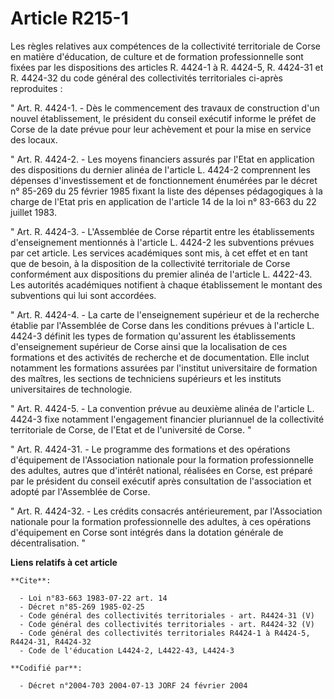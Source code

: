 # Article R215-1

Les règles relatives aux compétences de la collectivité territoriale de Corse en matière d'éducation, de culture et de
formation professionnelle sont fixées par les dispositions des articles R. 4424-1 à R. 4424-5, R. 4424-31 et R. 4424-32 du
code général des collectivités territoriales ci-après reproduites :

" Art. R. 4424-1. - Dès le commencement des travaux de construction d'un nouvel établissement, le président du conseil
exécutif informe le préfet de Corse de la date prévue pour leur achèvement et pour la mise en service des locaux.

" Art. R. 4424-2. - Les moyens financiers assurés par l'Etat en application des dispositions du dernier alinéa de l'article
L. 4424-2 comprennent les dépenses d'investissement et de fonctionnement énumérées par le décret n° 85-269 du 25 février 1985
fixant la liste des dépenses pédagogiques à la charge de l'Etat pris en application de l'article 14 de la loi n° 83-663 du 22
juillet 1983.

" Art. R. 4424-3. - L'Assemblée de Corse répartit entre les établissements d'enseignement mentionnés à l'article L. 4424-2
les subventions prévues par cet article. Les services académiques sont mis, à cet effet et en tant que de besoin, à la
disposition de la collectivité territoriale de Corse conformément aux dispositions du premier alinéa de l'article L. 4422-43.
Les autorités académiques notifient à chaque établissement le montant des subventions qui lui sont accordées.

" Art. R. 4424-4. - La carte de l'enseignement supérieur et de la recherche établie par l'Assemblée de Corse dans les
conditions prévues à l'article L. 4424-3 définit les types de formation qu'assurent les établissements d'enseignement
supérieur de Corse ainsi que la localisation de ces formations et des activités de recherche et de documentation. Elle inclut
notamment les formations assurées par l'institut universitaire de formation des maîtres, les sections de techniciens
supérieurs et les instituts universitaires de technologie.

" Art. R. 4424-5. - La convention prévue au deuxième alinéa de l'article L. 4424-3 fixe notamment l'engagement financier
pluriannuel de la collectivité territoriale de Corse, de l'Etat et de l'université de Corse. "

" Art. R. 4424-31. - Le programme des formations et des opérations d'équipement de l'Association nationale pour la formation
professionnelle des adultes, autres que d'intérêt national, réalisées en Corse, est préparé par le président du conseil
exécutif après consultation de l'association et adopté par l'Assemblée de Corse.

" Art. R. 4424-32. - Les crédits consacrés antérieurement, par l'Association nationale pour la formation professionnelle des
adultes, à ces opérations d'équipement en Corse sont intégrés dans la dotation générale de décentralisation. "

**Liens relatifs à cet article**

	**Cite**:

	  - Loi n°83-663 1983-07-22 art. 14
	  - Décret n°85-269 1985-02-25
	  - Code général des collectivités territoriales - art. R4424-31 (V)
	  - Code général des collectivités territoriales - art. R4424-32 (V)
	  - Code général des collectivités territoriales R4424-1 à R4424-5, R4424-31, R4424-32
	  - Code de l'éducation L4424-2, L4422-43, L4424-3

	**Codifié par**:

	  - Décret n°2004-703 2004-07-13 JORF 24 février 2004
